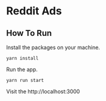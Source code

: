 # Reddit Ads

## How To Run

Install the packages on your machine.

```
yarn install
```

Run the app.

```
yarn run start
```
Visit the http://localhost:3000
